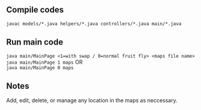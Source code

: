 ## Compile codes
`javac models/*.java helpers/*.java controllers/*.java main/*.java`

## Run main code
`java main/MainPage <1=with swap / 0=normal fruit fly> <maps file name>`<br />
`java main/MainPage 1 maps` OR <br />
`java main/MainPage 0 maps`<br />

## Notes
Add, edit, delete, or manage any location in the maps as neccessary.
